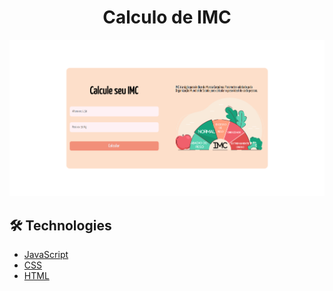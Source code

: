 # <div align="center"> Calculo de IMC </div>

<img src="./main.png" />

                            

## 🛠️ Technologies

<ul>
  <li><a href="https://www.javascript.com/">JavaScript</li>
  <li><a href="https://www.w3schools.com/css/">CSS</a></li>
  <li><a href="https://www.w3schools.com/html/">HTML</a></li>
</ul>

